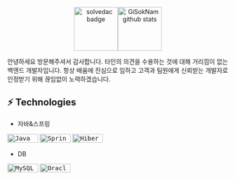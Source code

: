 <p align='center'>
  <img height=100 src="http://mazassumnida.wtf/api/v2/generate_badge?boj=ngs127" alt="solvedac badge" /><img height=100 src="https://github-readme-stats.vercel.app/api/top-langs/?username=GiSokNam&hide=TeX&layout=compact&theme=dark&show_icons=true" alt="GiSokNam github stats" />
</p>

안녕하세요 방문해주셔서 감사합니다.
타인의 의견을 수용하는 것에 대해 거리낌이 없는 백엔드 개발자입니다. 항상 배움에 진심으로 임하고 고객과 팀원에게 신뢰받는 개발자로 인정받기 위해 끊임없이 노력하겠습니다.


## ⚡ Technologies

- 자바&스프링

<kbd><img alt="Java" src="https://img.shields.io/badge/java-%23ED8B00.svg?style=for-the-badge&logo=openjdk&logoColor=white" width="70" height="20" /></kbd>
<kbd><img alt="Spring" src="https://img.shields.io/badge/spring-%236DB33F.svg?style=for-the-badge&logo=spring&logoColor=white" width="70" height="20" /></kbd>
<kbd><img alt="Hibernate" src="https://img.shields.io/badge/Hibernate-59666C?style=for-the-badge&logo=Hibernate&logoColor=white" width="70" height="20" /></kbd>

- DB

<kbd><img alt="MySQL" src="https://img.shields.io/badge/mysql-%2300f.svg?style=for-the-badge&logo=mysql&logoColor=white" width="70" height="20" /></kbd>
<kbd><img alt="Oracle" src="https://img.shields.io/badge/-Oracle-red?style=flat-square&logo=oracle" width="70" height="20" /></kbd>
